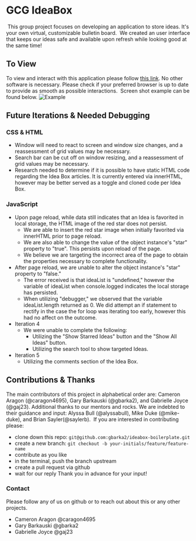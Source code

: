 # GCG IdeaBox
​
This group project focuses on developing an application to store ideas. It's your own virtual, customizable bulletin board.
​
We created an user interface that keeps our ideas safe and available upon refresh while looking good at the same time!
​
## To View
To view and interact with this application please follow [this link](https://gbarka2.github.io/ideabox-boilerplate/).
No other software is necessary. Please check if your preferred browser is up to date to provide as smooth as possible interactions.
​
Screen shot example can be found below.
![Example](https://github.com/gbarka2/ideabox-boilerplate/blob/gcb/feature/readme/assets/Snip20201104_8.png?raw=true)
​
## Future Iterations & Needed Debugging
### CSS & HTML
- Window will need to react to screen and window size changes, and a reassessment of grid values may be necessary.
- Search bar can be cut off on window resizing, and a reassessment of grid values may be necessary.
- Research needed to determine if it is possible to have static HTML code regarding the Idea Box articles. It is currently entered via innerHTML, however may be better served as a toggle and cloned code per Idea Box.
​
### JavaScript
- Upon page reload, while data still indicates that an Idea is favorited in local storage, the HTML image of the red star does not persist.
  - We are able to insert the red star image when initially favorited via innerHTML prior to page reload.
  - We are also able to change the value of the object instance's "star" property to "true". This persists upon reload of the page.
  - We believe we are targeting the incorrect area of the page to obtain the properties necessary to complete functionality.
- After page reload, we are unable to alter the object instance's "star" property to "false."
  - The error received is that ideaList is "undefined," however the variable of ideaList when console.logged indicates the local storage has persisted.
  - When utilizing "debugger," we observed that the variable ideaList.length returned as 0. We did attempt an if statement to rectify in the case the for loop was iterating too early, however this had no affect on the outcome.
- Iteration 4
  - We were unable to complete the following:
    - Utilizing the "Show Starred Ideas" button and the "Show All Ideas" button.
    - Utilizing the search tool to show targeted Ideas.
- Iteration 5
  - Utilizing the comments section of the Idea Box.
​
## Contributions & Thanks
The main contributors of this project in alphabetical order are: Cameron Aragon (@caragon4695), Gary Barkauski (@gbarka2), and Gabrielle Joyce (@gaj23).
Additional thanks to our mentors and rocks. We are indebted to their guidance and input: Alyssa Bull (@alyssabull), Mike Duke (@mike-duke), and Brian Sayler(@saylerb).
​
If you are interested in contributing please:
- clone down this repo: `git@github.com:gbarka2/ideabox-boilerplate.git`
- create a new branch: `git checkout -b your-initials/feature/feature-name`
- contribute as you like
- in the terminal, push the branch upstream
- create a pull request via github
- wait for our reply
Thank you in advance for your input!
​
### Contact
Please follow any of us on github or to reach out about this or any other projects.
- Cameron Aragon @caragon4695
- Gary Barkauski @gbarka2
- Gabrielle Joyce @gaj23  
